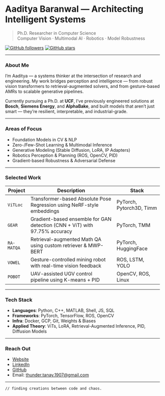 # Aaditya Baranwal — Architecting Intelligent Systems

> Ph.D. Researcher in Computer Science  
> Computer Vision · Multimodal AI · Robotics · Model Robustness

[![GitHub followers](https://img.shields.io/github/followers/eternal-f1ame?label=Followers&style=flat-square)](https://github.com/eternal-f1ame)
[![GitHub stars](https://img.shields.io/github/stars/eternal-f1ame?label=Stars&style=flat-square)](https://github.com/eternal-f1ame)

---

### About Me

I’m Aaditya — a systems thinker at the intersection of research and engineering. My work bridges perception and intelligence — from robust vision transformers to retrieval-augmented solvers, and from gesture-based AMRs to scalable generative pipelines.

Currently pursuing a Ph.D. at **UCF**, I’ve previously engineered solutions at **Bosch**, **Siemens Energy**, and **AlphaBake**, and built models that aren’t just smart — they’re resilient, interpretable, and industrial-grade.

---

### Areas of Focus

- Foundation Models in CV & NLP  
- Zero-/Few-Shot Learning & Multimodal Inference  
- Generative Modeling (Stable Diffusion, LoRA, IP Adapters)  
- Robotics Perception & Planning (ROS, OpenCV, PID)  
- Gradient-based Robustness & Adversarial Defense  

---

### Selected Work

| Project | Description | Stack |
|--------|-------------|-------|
| `ViTLoc` | Transformer-based Absolute Pose Regression using NeRF-style embeddings | PyTorch, Pytorch3D, Timm |
| `GEAR` | Gradient-based ensemble for GAN detection (CNN + ViT) with 97.75% accuracy | PyTorch, TMM |
| `RA-MATQA` | Retrieval-augmented Math QA using custom retriever & MWP-BERT | PyTorch, HuggingFace |
| `VOWEL` | Gesture-controlled mining robot with real-time vision feedback | ROS, LSTM, YOLO |
| `POBOT` | UAV-assisted UGV control pipeline using K-means + PID | OpenCV, ROS, Linux |

---

### Tech Stack

- **Languages**: Python, C++, MATLAB, Shell, JS, SQL  
- **Frameworks**: PyTorch, TensorFlow, ROS, OpenCV  
- **Infra**: Docker, GCP, Git, Weights & Biases  
- **Applied Theory**: ViTs, LoRA, Retrieval-Augmented Inference, PID, Diffusion Models

---

### Reach Out

- [Website](https://aeternums.live)  
- [LinkedIn](https://linkedin.com/in/aadityabaranwal)  
- [GitHub](https://github.com/eternal-f1ame)  
- Email: thunder.tanay.1907@gmail.com

---

`// finding creations between code and chaos.`  
